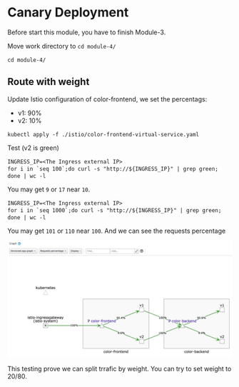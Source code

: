 # Canary Deployment

Before start this module, you have to finish Module-3.

Move work directory to `cd module-4/`

```
cd module-4/
```

## Route with weight

Update Istio configuration of color-frontend, we set the percentags:

* v1: 90%
* v2: 10%

```
kubectl apply -f ./istio/color-frontend-virtual-service.yaml
```

Test (v2 is green)

```
INGRESS_IP=<The Ingress external IP>
for i in `seq 100`;do curl -s "http://${INGRESS_IP}" | grep green; done | wc -l
```

You may get `9` or `17` near `10`.

```
INGRESS_IP=<The Ingress external IP>
for i in `seq 1000`;do curl -s "http://${INGRESS_IP}" | grep green; done | wc -l
```

You may get `101` or `110` near `100`. And we can see the requests percentage

![](./images/canary-deployment.png)

This testing prove we can split trrafic by weight. You can try to set weight to 20/80.
